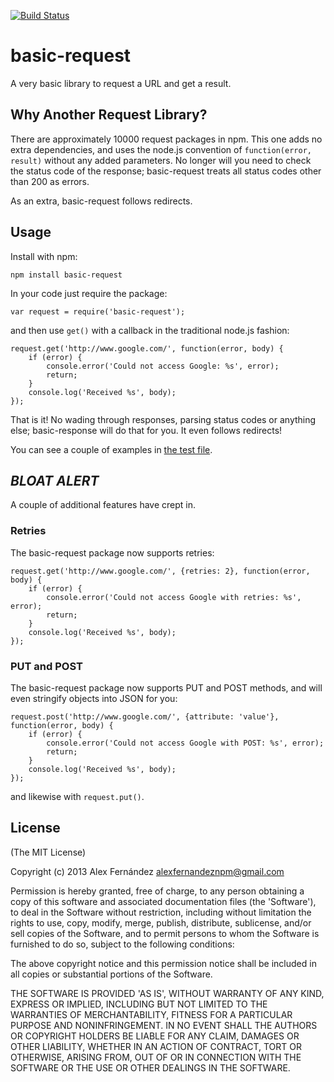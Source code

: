 [![Build Status](https://secure.travis-ci.org/alexfernandez/basic-request.png)](http://travis-ci.org/alexfernandez/basic-request)

# basic-request

A very basic library to request a URL and get a result.

## Why Another Request Library?

There are approximately 10000 request packages in npm. This one adds no extra dependencies,
and uses the node.js convention of `function(error, result)` without any added parameters.
No longer will you need to check the status code of the response; basic-request treats all
status codes other than 200 as errors.

As an extra, basic-request follows redirects.

## Usage

Install with npm:

    npm install basic-request

In your code just require the package:

    var request = require('basic-request');

and then use `get()` with a callback in the traditional node.js fashion:

    request.get('http://www.google.com/', function(error, body) {
        if (error) {
            console.error('Could not access Google: %s', error);
            return;
        }
        console.log('Received %s', body);
    });

That is it! No wading through responses, parsing status codes or anything else;
basic-response will do that for you. It even follows redirects!

You can see a couple of examples in [the test file](https://github.com/alexfernandez/basic-request/blob/master/test.js).

## *BLOAT ALERT*

A couple of additional features have crept in.

### Retries

The basic-request package now supports retries:

    request.get('http://www.google.com/', {retries: 2}, function(error, body) {
        if (error) {
            console.error('Could not access Google with retries: %s', error);
            return;
        }
        console.log('Received %s', body);
    });

### PUT and POST

The basic-request package now supports PUT and POST methods,
and will even stringify objects into JSON for you:

    request.post('http://www.google.com/', {attribute: 'value'}, function(error, body) {
        if (error) {
            console.error('Could not access Google with POST: %s', error);
            return;
        }
        console.log('Received %s', body);
    });

and likewise with `request.put()`.

## License

(The MIT License)

Copyright (c) 2013 Alex Fernández <alexfernandeznpm@gmail.com>

Permission is hereby granted, free of charge, to any person obtaining a copy of this software and associated documentation files (the 'Software'), to deal in the Software without restriction, including without limitation the rights to use, copy, modify, merge, publish, distribute, sublicense, and/or sell copies of the Software, and to permit persons to whom the Software is furnished to do so, subject to the following conditions:

The above copyright notice and this permission notice shall be included in all copies or substantial portions of the Software.

THE SOFTWARE IS PROVIDED 'AS IS', WITHOUT WARRANTY OF ANY KIND, EXPRESS OR IMPLIED, INCLUDING BUT NOT LIMITED TO THE WARRANTIES OF MERCHANTABILITY, FITNESS FOR A PARTICULAR PURPOSE AND NONINFRINGEMENT. IN NO EVENT SHALL THE AUTHORS OR COPYRIGHT HOLDERS BE LIABLE FOR ANY CLAIM, DAMAGES OR OTHER LIABILITY, WHETHER IN AN ACTION OF CONTRACT, TORT OR OTHERWISE, ARISING FROM, OUT OF OR IN CONNECTION WITH THE SOFTWARE OR THE USE OR OTHER DEALINGS IN THE SOFTWARE.

